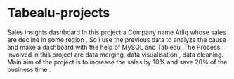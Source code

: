 # Tabealu-projects
Sales insights dashboard
In this project a Company name Atliq whose sales are decline in
some region . So i use the previous data to analyze the cause and make a dashboard with the help of MySQL and Tableau 
.The Process involved in this project are data merging, data
visualisation , data cleaning. Main aim of the project is to increase
the sales by 10% and save 20% of the business time .
